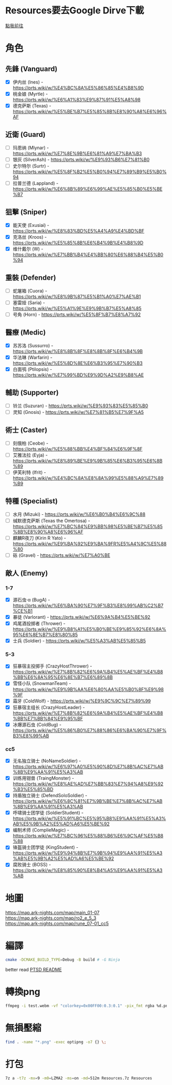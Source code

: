 # Resources要去Google Dirve下載  
[點我前往](https://drive.google.com/drive/folders/1dGWjiqmMdWLbofvaHPUsZz9-yQ0pzoZv?usp=sharing)  
# 角色  
## 先鋒 (Vanguard)
   - [x] 伊内丝 (Ines) - https://prts.wiki/w/%E4%BC%8A%E5%86%85%E4%B8%9D
   - [x] 桃金娘 (Myrtle) - https://prts.wiki/w/%E6%A1%83%E9%87%91%E5%A8%98
   - [x] 德克萨斯 (Texas) - https://prts.wiki/w/%E5%BE%B7%E5%85%8B%E8%90%A8%E6%96%AF

## 近衛 (Guard)
   - [ ] 玛恩纳 (Mlynar) - https://prts.wiki/w/%E7%8E%9B%E6%81%A9%E7%BA%B3
   - [ ] 银灰 (SilverAsh) - https://prts.wiki/w/%E9%93%B6%E7%81%B0
   - [ ] 史尔特尔 (Surtr) - https://prts.wiki/w/%E5%8F%B2%E5%B0%94%E7%89%B9%E5%B0%94
   - [ ] 拉普兰德 (Lappland) - https://prts.wiki/w/%E6%8B%89%E6%99%AE%E5%85%B0%E5%BE%B7

## 狙擊 (Sniper)
   - [x] 能天使 (Exusiai) - https://prts.wiki/w/%E8%83%BD%E5%A4%A9%E4%BD%BF
   - [x] 克洛丝 (Kroos) - https://prts.wiki/w/%E5%85%8B%E6%B4%9B%E4%B8%9D
   - [x] 维什戴尔 (W) - https://prts.wiki/w/%E7%BB%B4%E4%BB%80%E6%88%B4%E5%B0%94

## 重裝 (Defender)
   - [ ] 蛇屠箱 (Cuora) - https://prts.wiki/w/%E8%9B%87%E5%B1%A0%E7%AE%B1
   - [ ] 塞雷娅 (Saria) - https://prts.wiki/w/%E5%A1%9E%E9%9B%B7%E5%A8%85
   - [ ] 号角 (Horn) - https://prts.wiki/w/%E5%8F%B7%E8%A7%92

## 醫療 (Medic)
   - [x] 苏苏洛 (Sussurro) - https://prts.wiki/w/%E8%8B%8F%E8%8B%8F%E6%B4%9B
   - [x] 华法琳 (Warfarin) - https://prts.wiki/w/%E5%8D%8E%E6%B3%95%E7%90%B3
   - [x] 白面鸮 (Ptilopsis) - https://prts.wiki/w/%E7%99%BD%E9%9D%A2%E9%B8%AE

## 輔助 (Supporter)
   - [ ] 铃兰 (Suzuran) - https://prts.wiki/w/%E9%93%83%E5%85%B0
   - [ ] 灵知 (Gnosis) - https://prts.wiki/w/%E7%81%B5%E7%9F%A5

## 術士 (Caster)
   - [ ] 刻俄柏 (Ceobe) - https://prts.wiki/w/%E5%88%BB%E4%BF%84%E6%9F%8F
   - [ ] 艾雅法拉 (Eyja) - https://prts.wiki/w/%E8%89%BE%E9%9B%85%E6%B3%95%E6%8B%89
   - [ ] 伊芙利特 (Ifrit) - https://prts.wiki/w/%E4%BC%8A%E8%8A%99%E5%88%A9%E7%89%B9

## 特種 (Specialist)
   - [ ] 水月 (Mizuki) - https://prts.wiki/w/%E6%B0%B4%E6%9C%88
   - [ ] 缄默德克萨斯 (Texas the Omertosa) - https://prts.wiki/w/%E7%BC%84%E9%BB%98%E5%BE%B7%E5%85%8B%E8%90%A8%E6%96%AF
   - [ ] 麒麟R夜刀 (Kirin R Yato) - https://prts.wiki/w/%E9%BA%92%E9%BA%9FR%E5%A4%9C%E5%88%80
   - [ ] 砾 (Gravel) - https://prts.wiki/w/%E7%A0%BE
## 敵人 (Enemy)  
### 1-7  
   - [x] 源石虫·α (BugA) - https://prts.wiki/w/%E6%BA%90%E7%9F%B3%E8%99%AB%C2%B7%CE%B1
   - [x] 暴徒 (Varlorant) - https://prts.wiki/w/%E6%9A%B4%E5%BE%92
   - [x] 鸡尾酒投掷者 (Thrower) - https://prts.wiki/w/%E9%B8%A1%E5%B0%BE%E9%85%92%E6%8A%95%E6%8E%B7%E8%80%85
   - [x] 士兵 (Soldier) - https://prts.wiki/w/%E5%A3%AB%E5%85%B5
### 5-3  
   - [x] 狂暴宿主投掷手 (CrazyHostThrower) - https://prts.wiki/w/%E7%8B%82%E6%9A%B4%E5%AE%BF%E4%B8%BB%E6%8A%95%E6%8E%B7%E6%89%8B
   - [x] 雪怪小队 (SnowmanTeam) - https://prts.wiki/w/%E9%9B%AA%E6%80%AA%E5%B0%8F%E9%98%9F
   - [x] 霜牙 (ColdWolf) - https://prts.wiki/w/%E9%9C%9C%E7%89%99
   - [x] 狂暴宿主组长 (CrazyHostLeader) - https://prts.wiki/w/%E7%8B%82%E6%9A%B4%E5%AE%BF%E4%B8%BB%E7%BB%84%E9%95%BF
   - [x] 冰爆源石虫 (ColdBug) - https://prts.wiki/w/%E5%86%B0%E7%88%86%E6%BA%90%E7%9F%B3%E8%99%AB
### cc5
   - [x] 无名独立骑士 (NoNameSoldier) - https://prts.wiki/w/%E6%97%A0%E5%90%8D%E7%8B%AC%E7%AB%8B%E9%AA%91%E5%A3%AB
   - [x] 训练用钳兽 (TraingMonster) - https://prts.wiki/w/%E8%AE%AD%E7%BB%83%E7%94%A8%E9%92%B3%E5%85%BD
   - [x] 持盾独立骑士 (DefendSoloSoldier) - https://prts.wiki/w/%E6%8C%81%E7%9B%BE%E7%8B%AC%E7%AB%8B%E9%AA%91%E5%A3%AB
   - [x] 呼啸骑士团学徒 (SoldierStudent) - https://prts.wiki/w/%E5%91%BC%E5%95%B8%E9%AA%91%E5%A3%AB%E5%9B%A2%E5%AD%A6%E5%BE%92
   - [x] 编制术师 (ComplieMagic) - https://prts.wiki/w/%E7%BC%96%E5%88%B6%E6%9C%AF%E5%B8%88
   - [x] 锋盔骑士团学徒 (KingStudent) - https://prts.wiki/w/%E9%94%8B%E7%9B%94%E9%AA%91%E5%A3%AB%E5%9B%A2%E5%AD%A6%E5%BE%92
   - [x] 腐败骑士 (BOSS) - https://prts.wiki/w/%E8%85%90%E8%B4%A5%E9%AA%91%E5%A3%AB

# 地圖
https://map.ark-nights.com/map/main_01-07  
https://map.ark-nights.com/map/ro2_e_5_3  
https://map.ark-nights.com/map/rune_07-01_cc5  
# 編譯
```sh
cmake -DCMAKE_BUILD_TYPE=Debug -B build # -G Ninja
 ```
better read [PTSD README](https://github.com/ntut-open-source-club/practical-tools-for-simple-design)  
# 轉換png
``` sh
ffmpeg -i test.webm -vf "colorkey=0x00FF00:0.3:0.1" -pix_fmt rgba %d.png
```

# 無損壓縮
``` sh
find . -name "*.png" -exec optipng -o7 {} \;
```

# 打包
``` sh
7z a -t7z -mx=9 -m0=LZMA2 -ms=on -md=512m Resources.7z Resources
```

